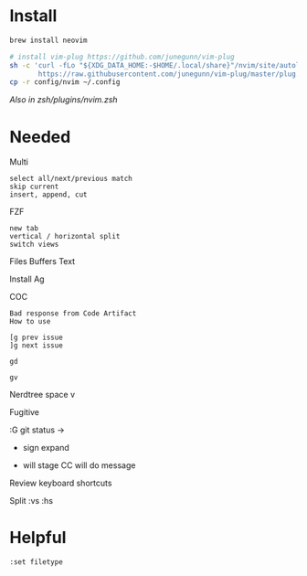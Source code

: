 
# Install

```bash
brew install neovim

# install vim-plug https://github.com/junegunn/vim-plug
sh -c 'curl -fLo "${XDG_DATA_HOME:-$HOME/.local/share}"/nvim/site/autoload/plug.vim --create-dirs \
       https://raw.githubusercontent.com/junegunn/vim-plug/master/plug.vim'
cp -r config/nvim ~/.config
```

*Also in zsh/plugins/nvim.zsh*

# Needed

Multi
```
select all/next/previous match
skip current
insert, append, cut
```

FZF 
```
new tab
vertical / horizontal split
switch views
```

Files
Buffers
Text

Install Ag

COC

```
Bad response from Code Artifact
How to use

[g prev issue
]g next issue

gd

gv
```

Nerdtree
space v 


Fugitive

:G
git status -> 
+ sign expand
- will stage
CC will do message

Review keyboard shortcuts

Split
:vs
:hs


# Helpful

```
:set filetype
```

